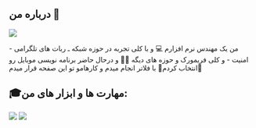 ## درباره من 📍
<img src=https://github.com/mrjove/mrjove/assets/76074041/a387e392-3ff5-4dfc-8a5e-ba129c4554df></img>
<p> من یک مهندس نرم افزارم 💻 و با کلی تجربه در حوزه شبکه ـ ربات های تلگرامی  - امنیت - و کلی فریمورک و حوزه های دیگه 🙌🏻 و درحال حاضر برنامه نویسی موبایل رو انتخاب کردم📱 با فلاتر انجام میدم و کارهامو تو این صفحه قرار میدم🫡</p>
<h2>🎓مهارت ها و ابزار های من: </h2>
<img src="https://img.shields.io/badge/Flutter-%2302569B.svg?style=for-the-badge&logo=Flutter&logoColor=white"></img>
<img src="https://img.shields.io/badge/dart-%230175C2.svg?style=for-the-badge&logo=dart&logoColor=white"></img>
